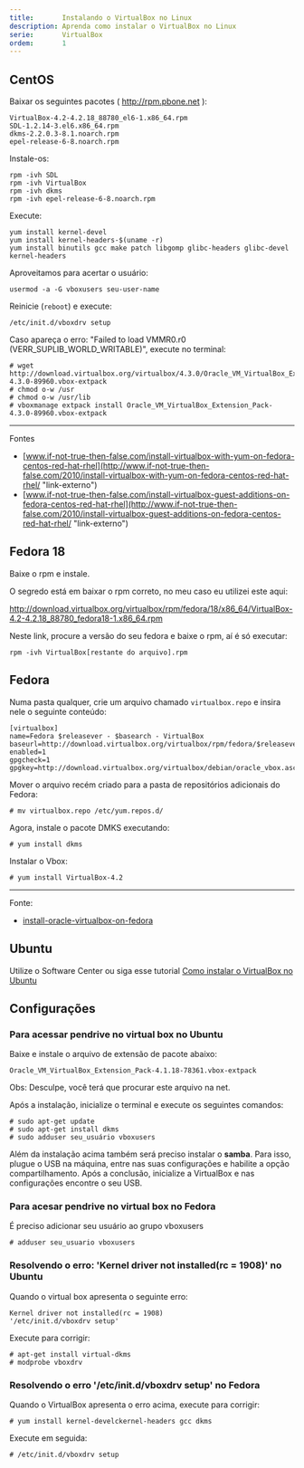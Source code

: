 ```yaml
---
title:       Instalando o VirtualBox no Linux
description: Aprenda como instalar o VirtualBox no Linux
serie:       VirtualBox
ordem:       1
---
```



CentOS
---

Baixar os seguintes pacotes ( http://rpm.pbone.net ):

    VirtualBox-4.2-4.2.18_88780_el6-1.x86_64.rpm 
    SDL-1.2.14-3.el6.x86_64.rpm
    dkms-2.2.0.3-8.1.noarch.rpm
    epel-release-6-8.noarch.rpm 

Instale-os:

    rpm -ivh SDL
    rpm -ivh VirtualBox
    rpm -ivh dkms
    rpm -ivh epel-release-6-8.noarch.rpm 


Execute:

    yum install kernel-devel
    yum install kernel-headers-$(uname -r)
    yum install binutils gcc make patch libgomp glibc-headers glibc-devel kernel-headers


Aproveitamos para acertar o usuário:

    usermod -a -G vboxusers seu-user-name


Reinicie (`reboot`) e execute:

    /etc/init.d/vboxdrv setup


 Caso apareça o erro: "Failed to load VMMR0.r0 (VERR_SUPLIB_WORLD_WRITABLE)", execute no terminal:

    # wget http://download.virtualbox.org/virtualbox/4.3.0/Oracle_VM_VirtualBox_Extension_Pack-4.3.0-89960.vbox-extpack
    # chmod o-w /usr
    # chmod o-w /usr/lib
    # vboxmanage extpack install Oracle_VM_VirtualBox_Extension_Pack-4.3.0-89960.vbox-extpack

- - -
Fontes

- [www.if-not-true-then-false.com/install-virtualbox-with-yum-on-fedora-centos-red-hat-rhel](http://www.if-not-true-then-false.com/2010/install-virtualbox-with-yum-on-fedora-centos-red-hat-rhel/ "link-externo")
- [www.if-not-true-then-false.com/install-virtualbox-guest-additions-on-fedora-centos-red-hat-rhel](http://www.if-not-true-then-false.com/2010/install-virtualbox-guest-additions-on-fedora-centos-red-hat-rhel/ "link-externo")




Fedora 18
---

Baixe o rpm e instale.

O segredo está em baixar o rpm correto, no meu caso eu utilizei este aqui:

http://download.virtualbox.org/virtualbox/rpm/fedora/18/x86_64/VirtualBox-4.2-4.2.18_88780_fedora18-1.x86_64.rpm

Neste link, procure a versão do seu fedora e baixe o rpm, aí é só executar:

	rpm -ivh VirtualBox[restante do arquivo].rpm



Fedora
---

Numa pasta qualquer, crie um arquivo chamado `virtualbox.repo` e insira nele o seguinte conteúdo:
	
	[virtualbox]
	name=Fedora $releasever - $basearch - VirtualBox
	baseurl=http://download.virtualbox.org/virtualbox/rpm/fedora/$releasever/$basearch
	enabled=1
	gpgcheck=1
	gpgkey=http://download.virtualbox.org/virtualbox/debian/oracle_vbox.asc


Mover o arquivo recém criado para a pasta de repositórios adicionais do Fedora:

	# mv virtualbox.repo /etc/yum.repos.d/

Agora, instale o pacote DMKS executando:

	# yum install dkms

Instalar o Vbox:

	# yum install VirtualBox-4.2

- - -
Fonte:
- [install-oracle-virtualbox-on-fedora](http://www.zealfortechnology.com/2012/06/install-oracle-virtualbox-on-fedora.html "link-externo")



Ubuntu
---

Utilize o Software Center ou siga esse tutorial [Como instalar o VirtualBox no Ubuntu ](http://ubuntued.info/como-instalar-o-virtualbox-no-ubuntu "link-externo")




Configurações 
---


### Para acessar pendrive no virtual box no Ubuntu

Baixe e instale o arquivo de extensão de pacote abaixo:

    Oracle_VM_VirtualBox_Extension_Pack-4.1.18-78361.vbox-extpack

Obs: Desculpe, você terá que procurar este arquivo na net.


Após a instalação, inicialize o terminal e execute os seguintes comandos:

    # sudo apt-get update
    # sudo apt-get install dkms
    # sudo adduser seu_usuário vboxusers

Além da instalação acima também será preciso instalar o __samba__. Para isso, plugue o USB na máquina, entre nas suas 
configurações e habilite a opção compartilhamento. Após a conclusão, inicialize a VirtualBox e nas configurações encontre
o seu USB.


### Para acesar pendrive no virtual box no Fedora


É preciso adicionar seu usuário ao grupo vboxusers

    # adduser seu_usuario vboxusers



### Resolvendo o erro: 'Kernel driver not installed(rc = 1908)' no Ubuntu


Quando o virtual box apresenta o seguinte erro:

    Kernel driver not installed(rc = 1908)
    '/etc/init.d/vboxdrv setup'

Execute para corrigir:

    # apt-get install virtual-dkms
    # modprobe vboxdrv



### Resolvendo o erro '/etc/init.d/vboxdrv setup' no Fedora


Quando o VirtualBox apresenta o erro acima, execute para corrigir:

	# yum install kernel-develckernel-headers gcc dkms

Execute  em seguida:

    # /etc/init.d/vboxdrv setup


<!--
Compartilhando pastas
---

https://forums.virtualbox.org/viewtopic.php?t=15868
http://www.vivaolinux.com.br/dica/Compartilhamento-de-pastas-no-VirtualBox
-->